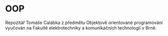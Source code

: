 # OOP
Repozitář Tomáše Calábka z předmětu Objektově orientované programování vyučován na Fakultě elektrotechniky a komunikačních technologií v Brně.
